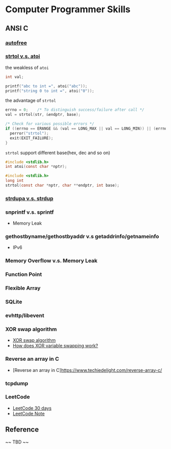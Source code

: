 # Computer Programmer Skills

## ANSI C

### [autofree](https://hackmd.io/@ofAlpaca/rJ1NAv8K7?type=view)

### [strtol v.s. atoi](https://stackoverflow.com/questions/3792663/atol-v-s-strtol)

the weakless of `atoi`
```c
int val;

printf("abc to int =", atoi("abc"));
printf("string 0 to int =", atoi("0"));
```
the advantage of `strtol`
```c
errno = 0;    /* To distinguish success/failure after call */
val = strtol(str, &endptr, base);

/* Check for various possible errors */
if ((errno == ERANGE && (val == LONG_MAX || val == LONG_MIN)) || (errno != 0 && val == 0)) {
  perror("strtol");
  exit(EXIT_FAILURE);
}
```

`strtol` support different base(hex, dec and so on)
```c
#include <stdlib.h>
int atoi(const char *nptr);
```
 
```c
#include <stdlib.h>
long int
strtol(const char *nptr, char **endptr, int base);
```

### [strdupa v.s. strdup](https://hackmd.io/@ofAlpaca/rJ1NAv8K7?type=view)

### snprintf v.s. sprintf

- Memory Leak

### gethostbyname/gethostbyaddr v.s getaddrinfo/getnameinfo

- IPv6

### Memory Overflow v.s. Memory Leak

### Function Point

### Flexible Array

### SQLite

### evhttp/libevent


### XOR swap algorithm

- [XOR swap algorithm](https://en.wikipedia.org/wiki/XOR_swap_algorithm)
- [How does XOR variable swapping work?](https://stackoverflow.com/questions/249423/how-does-xor-variable-swapping-work)

### Reverse an array in C

- [Reverse an array in C]https://www.techiedelight.com/reverse-array-c/

### tcpdump

### LeetCode

- [LeetCode 30 days](https://www.youtube.com/watch?v=Hy1hE0HBR3U&ab_channel=FeisStudio)
- [LeetCode Note](https://hannahpun.gitbook.io/leetcode-note/)

## Reference



~~ TBD ~~
